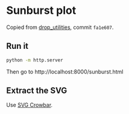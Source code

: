 # Sunburst plot

Copied from [drop_utilities](https://github.com/dDua/drop_utilities), commit `fa1e607`.

## Run it

```bash
python -m http.server
```

Then go to http://localhost:8000/sunburst.html

## Extract the SVG

Use [SVG Crowbar](https://nytimes.github.io/svg-crowbar/).

